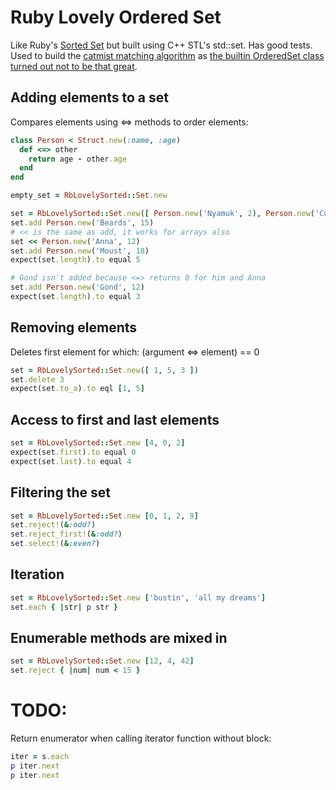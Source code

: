 # Ruby Lovely Ordered Set

Like Ruby's [Sorted Set](http://ruby-doc.org/stdlib-1.9.3/libdoc/set/rdoc/SortedSet.html) but built using C++ STL's std::set. Has good tests. Used to build the [catmist matching algorithm](http://catmist.com) as [the builtin OrderedSet class turned out not to be that great](http://architecturalatrocities.com/post/23659800703/the-ruby-standard-library-is-a-disgracene).

## Adding elements to a set
Compares elements using <=> methods to order elements:
```ruby
class Person < Struct.new(:name, :age)
  def <=> other
    return age - other.age
  end
end

empty_set = RbLovelySorted::Set.new

set = RbLovelySorted::Set.new([ Person.new('Nyamuk', 2), Person.new('Cold Rain', 9999) ])
set.add Person.new('Beards', 15)
# << is the same as add, it works for arrays also
set << Person.new('Anna', 12)
set.add Person.new('Moust', 18)
expect(set.length).to equal 5

# Gond isn't added because <=> returns 0 for him and Anna
set.add Person.new('Gond', 12)
expect(set.length).to equal 3
```

## Removing elements

Deletes first element for which: (argument <=> element) == 0
```ruby
set = RbLovelySorted::Set.new([ 1, 5, 3 ])
set.delete 3
expect(set.to_a).to eql [1, 5]
```

## Access to first and last elements
```ruby
set = RbLovelySorted::Set.new [4, 0, 2]
expect(set.first).to equal 0
expect(set.last).to equal 4
```

## Filtering the set
```ruby
set = RbLovelySorted::Set.new [0, 1, 2, 9]
set.reject!(&:odd?)
set.reject_first!(&:odd?)
set.select!(&:even?)
```

## Iteration
```ruby
set = RbLovelySorted::Set.new ['bustin', 'all my dreams']
set.each { |str| p str }
```

## Enumerable methods are mixed in
```ruby
set = RbLovelySorted::Set.new [12, 4, 42]
set.reject { |num| num < 15 }
```

# TODO:

Return enumerator when calling iterator function without block:
```ruby
iter = s.each
p iter.next
p iter.next
```
